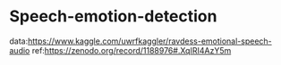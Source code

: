 # Speech-emotion-detection
data:https://www.kaggle.com/uwrfkaggler/ravdess-emotional-speech-audio
ref:https://zenodo.org/record/1188976#.XqIRI4AzY5m

